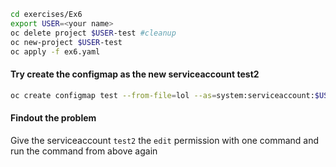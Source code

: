 ```bash
cd exercises/Ex6
export USER=<your name>
oc delete project $USER-test #cleanup
oc new-project $USER-test
oc apply -f ex6.yaml
```
#### Try create the configmap as the new serviceaccount test2
```bash
oc create configmap test --from-file=lol --as=system:serviceaccount:$USER-test:test2
```

#### Findout the problem


Give the serviceaccount `test2` the `edit` permission with one command and run the command from above again
